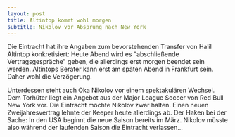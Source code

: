 ```yaml
---
layout: post
title: Altintop kommt wohl morgen
subtitle: Nikolov vor Absprung nach New York
---
```


Die Eintracht hat ihre Angaben zum bevorstehenden Transfer von Halil Altintop konkretisiert: Heute Abend wird es "abschließende Vertragsgespräche" geben, die allerdings erst morgen beendet sein werden. Altintops Berater kann erst am späten Abend in Frankfurt sein. Daher wohl die Verzögerung. 

Unterdessen steht auch Oka Nikolov vor einem spektakulären Wechsel. Dem Torhüter liegt ein Angebot aus der Major League Soccer von Red Bull New York vor. Die Eintracht möchte Nikolov zwar halten. Einen neuen Zweijahresvertrag lehnte der Keeper heute allerdings ab. Der Haken bei der Sache: In den USA beginnt die neue Saison bereits im März. Nikolov müsste also während der laufenden Saison die Eintracht verlassen...
